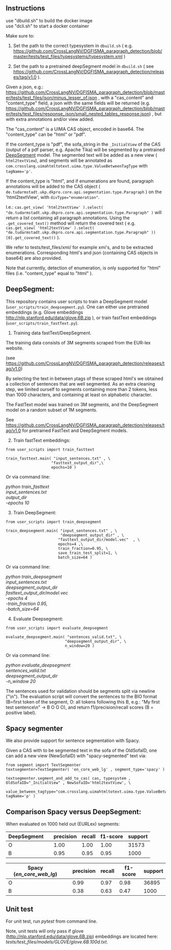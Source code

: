 
Instructions
------------

use "dbuild.sh" to build the docker image <br />
use "dcli.sh" to start a docker container

Make sure to:

1) Set the path to the correct typesystem in `dbuild.sh` ( e.g. https://github.com/CrossLangNV/DGFISMA_paragraph_detection/blob/master/tests/test_files/typesystems/typesystem.xml )

2) Set the path to a pretrained deepSegment model in `dbuild.sh` ( see https://github.com/CrossLangNV/DGFISMA_paragraph_detection/releases/tag/v1.0 ).

Given a json, e.g.: https://github.com/CrossLangNV/DGFISMA_paragraph_detection/blob/master/tests/test_files/json/minus_lesser_of.json , with a "cas_content" and "content_type" field, a json with the same fields will be returned (e.g. https://github.com/CrossLangNV/DGFISMA_paragraph_detection/blob/master/tests/test_files/response_json/small_nested_tables_response.json) , but with extra annotations and/or view added. 

The "cas_content" is a UIMA CAS object, encoded in base64. The "content_type" can be "html" or "pdf". 

If the content_type is "pdf", the sofa_string in the `_InitialView` of the CAS (output of a pdf parser, e.g. Apache Tika) will be segmented by a pretrained [DeepSegment](https://pypi.org/project/deepsegment/) model. The segmented text will be added as a new view ( `html2textView`), and segments will be annotated as `com.crosslang.uimahtmltotext.uima.type.ValueBetweenTagType` with `tagName='p'`.

If the content_type is "html", and if enumerations are found, paragraph annotations will be added to the CAS object ( `de.tudarmstadt.ukp.dkpro.core.api.segmentation.type.Paragraph` ) on the 'html2textView', with `divType="enumeration"`.

I.e.: `cas.get_view( 'html2textView' ).select( "de.tudarmstadt.ukp.dkpro.core.api.segmentation.type.Paragraph" )` will return a list containing all paragraph annotations. Using the `.get_covered_text()` method will return the covered text ( e.g. `cas.get_view( 'html2textView' ).select( "de.tudarmstadt.ukp.dkpro.core.api.segmentation.type.Paragraph" ))[0].get_covered_text()` ).

We refer to tests/test_files/xmi/ for example xmi's, and to be extracted enumerations. Corresponding html's and json (containing CAS objects in base64) are also provided.

Note that currently, detection of enumeration, is only supported for "html" files (i.e. "content_type" equal to "html" ). 

## DeepSegment:

This repository contains user scripts to train a DeepSegment model (`user_scripts/train_deepsegment.py`). One can either use pretrained embeddings (e.g. Glove embeddings http://nlp.stanford.edu/data/glove.6B.zip ), or train fastText embeddings (`user_scripts/train_fastText.py`).


1) Training data fastText/DeepSegment. 

The training data consists of 3M segments scraped from the EUR-lex website. 

(see https://github.com/CrossLangNV/DGFISMA_paragraph_detection/releases/tag/v1.0)

By selecting the text in between `p`tags of these scraped html's we obtained a collection of sentences that are well segmented. As an extra cleaning step, we limited ourself to segments containing more than 2 tokens, less than 1000 characters, and containing at least on alphabetic character.

The FastText model was trained on 3M segments, and the DeepSegment model on a random subset of 1M segments. 

See https://github.com/CrossLangNV/DGFISMA_paragraph_detection/releases/tag/v1.0 for pretrained FastText and DeepSegment models.


2) Train fastText embeddings:

```
from user_scripts import train_fasttext

train_fasttext.main( "input_sentences.txt" , \
                    "fasttext_output_dir",\
                    epochs=10 )
```

Or via command line:

*python train_fasttext \
input_sentences.txt \
output_dir \
-epochs 10*

3) Train DeepSegment:

```
from user_scripts import train_deepsegment

train_deepsegment.main( "input_sentences.txt" , \
                        "deepsegment_output_dir" , \
                       "fasttext_output_dir/model.vec"  , \
                       epochs=4 ,\
                       train_fraction=0.95, \
                       save_train_test_split=1, \
                       batch_size=64 )
```

Or via command line:

*python train_deepsegment \
input_sentences.txt \
deepsegment_output_dir \
fasttext_output_dir/model.vec \
-epochs 4 \
-train_fraction 0.95, \
-batch_size=64*

4) Evaluate Deepsegment:

```
from user_scripts import evaluate_deepsegment

evaluate_deepsegment.main( "sentences_valid.txt", \
                          "deepsegment_output_dir", \
                          n_window=20 )
```
                
Or via command line:

*python evaluate_deepsegment \
sentences_valid.txt \
deepsegment_output_dir \
-n_window 20*

The sentences used for validation should be segments split via newline ("\n"). The evaluation script will convert the sentences to the BIO format (B=first token of the segment, O: all tokens following this B, e.g.: "My first test sentence\n" -> B O O O), and return f1/precision/recall scores (B = positive label).

## Spacy segmenter

We also provide support for sentence segmentation with Spacy.

Given a CAS with to be segmented text in the sofa of the OldSofaID, one can add a new view (NewSofaID) with "spacy-segmented" text via:

```
from segment import TextSegmenter
textsegmenter=TextSegmenter( 'en_core_web_lg' , segment_type='spacy' )

textsegmenter.segment_and_add_to_cas( cas, typesystem , OldSofaID="_InitialView" , NewSofaID='html2textView', \
                              value_between_tagtype="com.crosslang.uimahtmltotext.uima.type.ValueBetweenTagType", tagName='p' )
```

## Comparison Spacy versus DeepSegment:

When evaluated on 1000 held out (EURLex) segments:


DeepSegment |  | precision | recall | f1-score | support |
--- | --- | --- | --- |--- |--- |
O | | 1.00 | 1.00 | 1.00 | 31573 | 
B | | 0.95 | 0.95 | 0.95 | 1000 | 


Spacy (*en_core_web_lg*) |  | precision | recall | f1-score | support |
--- | --- | --- | --- |--- |--- |
O | | 0.99 | 0.97 | 0.98 | 36895 | 
B | | 0.38 | 0.63 | 0.47 | 1000 | 


## Unit test

For unit test, run *pytest* from command line. 

Note, unit tests will only pass if glove (http://nlp.stanford.edu/data/glove.6B.zip) embeddings are located here: *tests/test_files/models/GLOVE/glove.6B.100d.txt*. 
